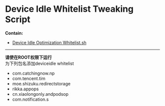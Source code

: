 # Device Idle Whitelist Tweaking Script

**Contain:**

- [Device Idle Optimization Whitelist.sh](./DeviceIdle-Optimization-Whitelist.sh)

***
**请使在ROOT权限下运行**  
为下列包名添加deviceidle whitelist  

- com.catchingnow.np
- com.tencent.tim
- moe.shizuku.redirectstorage
- rikka.appops
- cn.xiaolongonly.andpodsop
- com.notification.s
